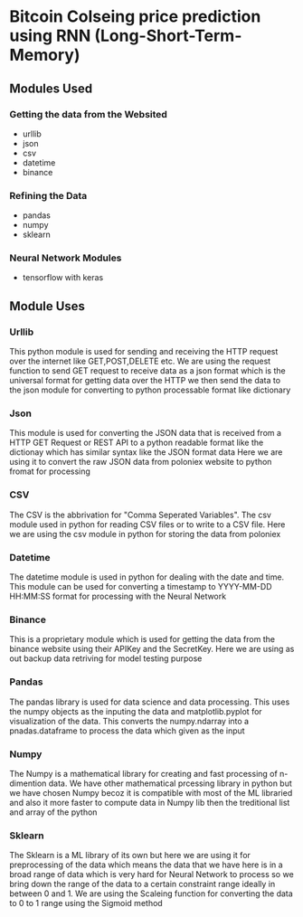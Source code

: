# Bitcoin Colseing price prediction using RNN (Long-Short-Term-Memory)

## Modules Used

### Getting the data from the Websited
* urllib
* json
* csv
* datetime
* binance

### Refining the Data
* pandas
* numpy
* sklearn

### Neural Network Modules
* tensorflow with keras


## Module Uses

### Urllib
 This python module is used for sending and receiving the HTTP request over the internet
 like GET,POST,DELETE etc. We are using the request function to send GET request
 to receive data as a json format which is the universal format for getting data over the HTTP
 we then send the data to the json module for converting to python processable format like dictionary

### Json
This module is used for converting the JSON data that is received from a HTTP GET Request or REST API
to a python readable format like the dictionay which has similar syntax like the JSON format data
Here we are using it to convert the raw JSON data from poloniex website to python fromat for processing

### CSV
The CSV is the abbrivation for "Comma Seperated Variables". The csv module used in python for reading
CSV files or to write to a CSV file. Here we are using the csv module in python for storing the data
from poloniex

### Datetime
The datetime module is used in python for dealing with the date and time.
This module can be used for converting a timestamp to YYYY-MM-DD HH:MM:SS format
for processing with the Neural Network

### Binance
This is a proprietary module which is used for getting the data from the binance website using their APIKey
and the SecretKey. Here we are using as out backup data retriving for model testing purpose

### Pandas
The pandas library is used for data science and data processing.
This uses the numpy objects as the inputing the data and matplotlib.pyplot for
visualization of the data. This converts the numpy.ndarray into a pnadas.dataframe
to process the data which given as the input

### Numpy
The Numpy is a mathematical library for creating and fast processing of n-dimention data.
We have other mathematical prcessing library in python but we have chosen Numpy becoz it
is compatible with most of the ML libraried and also it more faster to compute data in
Numpy lib then the treditional list and array of the python

### Sklearn
The Sklearn is a ML library of its own but here we are using it for preprocessing of the data
which means the data that we have here is in a broad range of data which is very hard for
Neural Network to process so we bring down the range of the data to a certain constraint range
ideally in between 0 and 1. We are using the Scaleing function for converting the data
to 0 to 1 range using the Sigmoid method
